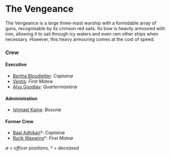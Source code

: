 # The Vengeance
The Vengeance is a large three-mast warship with a formidable array of guns, recognisable by its crimson red sails. Its bow is heavily armoured with iron, allowing it to sail through icy waters and even ram other ships when necessary. However, this heavy armouring comes at the cost of speed.

### Crew

#### Executive
- [Bertha Bloodletter](../../../People/Pirates/Bertha%20Bloodletter.md): _Captain_∅
- [Ventis](../../../People/Pirates/Ventis.md): _First Mate_∅
- [Alys Goodlay](../../../People/Pirates/Alys%20Goodlay.md): _Quartermaster_∅

#### Administration
- [Ishmael Kaine](../../../People/Pirates/Ishmael%20Kaine.md): _Bosun_∅

#### Former Crew
- [Baal Adhikari](../../../People/Pirates/Baal%20Adhikari.md)†: _Captain_∅
- [Rurik Waxwing](../../../People/Pirates/Rurik%20Waxwing.md)†: _First Mate_∅

*∅ = officer positions, † = deceased*